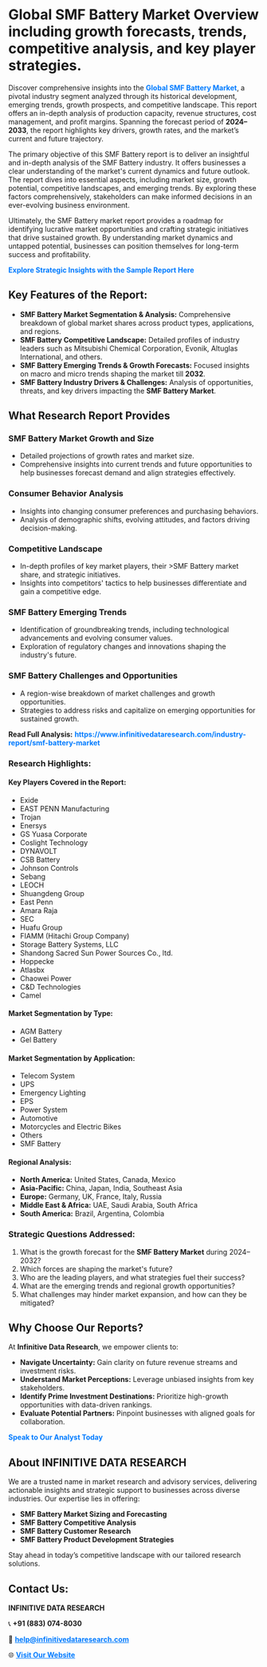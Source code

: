 <h1>Global SMF Battery Market Overview including growth forecasts, trends, competitive analysis, and key player strategies.</h1>
<p>
Discover comprehensive insights into the 
<a href="https://www.infinitivedataresearch.com/industry-report/smf-battery-market" rel="dofollow" style="color: #007BFF; text-decoration: none;"><strong>Global SMF Battery Market</strong></a>, a pivotal industry segment analyzed through its historical development, emerging trends, growth prospects, and competitive landscape. This report offers an in-depth analysis of production capacity, revenue structures, cost management, and profit margins. Spanning the forecast period of <strong>2024–2033</strong>, the report highlights key drivers, growth rates, and the market’s current and future trajectory.
</p>
<p>
The primary objective of this SMF Battery report is to deliver an insightful and in-depth analysis of the SMF Battery industry. It offers businesses a clear understanding of the market's current dynamics and future outlook. The report dives into essential aspects, including market size, growth potential, competitive landscapes, and emerging trends. By exploring these factors comprehensively, stakeholders can make informed decisions in an ever-evolving business environment.
</p>
<p>
Ultimately, the SMF Battery market report provides a roadmap for identifying lucrative market opportunities and crafting strategic initiatives that drive sustained growth. By understanding market dynamics and untapped potential, businesses can position themselves for long-term success and profitability.
</p>
<p>
<a href="https://www.infinitivedataresearch.com/request-sample/reportId=112252" style="color: #007BFF; text-decoration: none;"><strong>Explore Strategic Insights with the Sample Report Here</strong></a>
</p>

<h2>Key Features of the Report:</h2>
<ul>
<li><strong>SMF Battery Market Segmentation & Analysis:</strong> Comprehensive breakdown of global market shares across product types, applications, and regions.</li>
<li><strong>SMF Battery Competitive Landscape:</strong> Detailed profiles of industry leaders such as Mitsubishi Chemical Corporation, Evonik, Altuglas International, and others.</li>
<li><strong>SMF Battery Emerging Trends & Growth Forecasts:</strong> Focused insights on macro and micro trends shaping the market till <strong>2032</strong>.</li>
<li><strong>SMF Battery Industry Drivers & Challenges:</strong> Analysis of opportunities, threats, and key drivers impacting the <strong>SMF Battery Market</strong>.</li>
</ul>

<h2>What Research Report Provides</h2>
<h3>SMF Battery Market Growth and Size</h3>
<ul>
<li>Detailed projections of growth rates and market size.</li>
<li>Comprehensive insights into current trends and future opportunities to help businesses forecast demand and align strategies effectively.</li>
</ul>

<h3>Consumer Behavior Analysis</h3>
<ul>
<li>Insights into changing consumer preferences and purchasing behaviors.</li>
<li>Analysis of demographic shifts, evolving attitudes, and factors driving decision-making.</li>
</ul>

<h3>Competitive Landscape</h3>
<ul>
<li>In-depth profiles of key market players, their >SMF Battery market share, and strategic initiatives.</li>
<li>Insights into competitors' tactics to help businesses differentiate and gain a competitive edge.</li>
</ul>

<h3>SMF Battery Emerging Trends</h3>
<ul>
<li>Identification of groundbreaking trends, including technological advancements and evolving consumer values.</li>
<li>Exploration of regulatory changes and innovations shaping the industry's future.</li>
</ul>

<h3>SMF Battery Challenges and Opportunities</h3>
<ul>
<li>A region-wise breakdown of market challenges and growth opportunities.</li>
<li>Strategies to address risks and capitalize on emerging opportunities for sustained growth.</li>
</ul>
<p><strong>Read Full Analysis:</strong> <a href="https://www.infinitivedataresearch.com/industry-report/smf-battery-market" rel="dofollow" style="color: #007BFF; text-decoration: none;"><strong>https://www.infinitivedataresearch.com/industry-report/smf-battery-market</strong></a></p>
<h3>Research Highlights:</h3>
<h4>Key Players Covered in the Report:</h4>
<ul><li>Exide</li><li>EAST PENN Manufacturing</li><li>Trojan</li><li>Enersys</li><li>GS Yuasa Corporate</li><li>Coslight Technology</li><li>DYNAVOLT</li><li>CSB Battery</li><li>Johnson Controls</li><li>Sebang</li><li>LEOCH</li><li>Shuangdeng Group</li><li>East Penn</li><li>Amara Raja</li><li>SEC</li><li>Huafu Group</li><li>FIAMM (Hitachi Group Company)</li><li>Storage Battery Systems, LLC</li><li>Shandong Sacred Sun Power Sources Co., ltd.</li><li>Hoppecke</li><li>Atlasbx</li><li>Chaowei Power</li><li>C&amp;D Technologies</li><li>Camel</li></ul>
<h4>Market Segmentation by Type:</h4>
<ul><li>AGM Battery</li><li>Gel Battery</li></ul>
<h4>Market Segmentation by Application:</h4>
<ul><li>Telecom System</li><li>UPS</li><li>Emergency Lighting</li><li>EPS</li><li>Power System</li><li>Automotive</li><li>Motorcycles and Electric Bikes</li><li>Others</li><li>SMF Battery</li></ul>

<h4>Regional Analysis:</h4>
<ul>
<li><strong>North America:</strong> United States, Canada, Mexico</li>
<li><strong>Asia-Pacific:</strong> China, Japan, India, Southeast Asia</li>
<li><strong>Europe:</strong> Germany, UK, France, Italy, Russia</li>
<li><strong>Middle East & Africa:</strong> UAE, Saudi Arabia, South Africa</li>
<li><strong>South America:</strong> Brazil, Argentina, Colombia</li>
</ul>

<h3>Strategic Questions Addressed:</h3>
<ol>
<li>What is the growth forecast for the <strong>SMF Battery Market</strong> during 2024–2032?</li>
<li>Which forces are shaping the market's future?</li>
<li>Who are the leading players, and what strategies fuel their success?</li>
<li>What are the emerging trends and regional growth opportunities?</li>
<li>What challenges may hinder market expansion, and how can they be mitigated?</li>
</ol>

<h2>Why Choose Our Reports?</h2>
<p>At <strong>Infinitive Data Research</strong>, we empower clients to:</p>
<ul>
<li><strong>Navigate Uncertainty:</strong> Gain clarity on future revenue streams and investment risks.</li>
<li><strong>Understand Market Perceptions:</strong> Leverage unbiased insights from key stakeholders.</li>
<li><strong>Identify Prime Investment Destinations:</strong> Prioritize high-growth opportunities with data-driven rankings.</li>
<li><strong>Evaluate Potential Partners:</strong> Pinpoint businesses with aligned goals for collaboration.</li>
</ul>
<p><a href="https://www.infinitivedataresearch.com/industry-report/smf-battery-market" rel="dofollow" style="color: #007BFF; text-decoration: none;"><strong>Speak to Our Analyst Today</strong></a></p>

<h2>About INFINITIVE DATA RESEARCH</h2>
<p>We are a trusted name in market research and advisory services, delivering actionable insights and strategic support to businesses across diverse industries. Our expertise lies in offering:</p>
<ul>
<li><strong>SMF Battery Market Sizing and Forecasting</strong></li>
<li><strong>SMF Battery Competitive Analysis</strong></li>
<li><strong>SMF Battery Customer Research</strong></li>
<li><strong>SMF Battery Product Development Strategies</strong></li>
</ul>
<p>Stay ahead in today’s competitive landscape with our tailored research solutions.</p>

<h2>Contact Us:</h2>
<p><strong>INFINITIVE DATA RESEARCH</strong></p>
<p>📞 <strong>+91 (883) 074-8030</strong></p>
<p>📧 <strong><a href="mailto:help@infinitivedataresearch.com" style="color: #007BFF;">help@infinitivedataresearch.com</a></strong></p>
<p>🌐 <strong><a href="https://www.infinitivedataresearch.com" rel="dofollow" style="color: #007BFF;">Visit Our Website</a></strong></p>